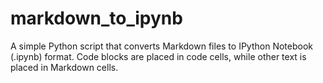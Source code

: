 # markdown_to_ipynb
A simple Python script that converts Markdown files to IPython Notebook (.ipynb) format. Code blocks are placed in code cells, while other text is placed in Markdown cells.
